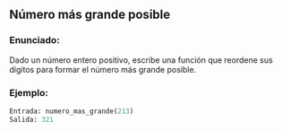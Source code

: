 ## Número más grande posible

### Enunciado:
Dado un número entero positivo, escribe una función que reordene sus dígitos para formar el número más grande posible.

### Ejemplo:
```python
Entrada: numero_mas_grande(213)
Salida: 321
